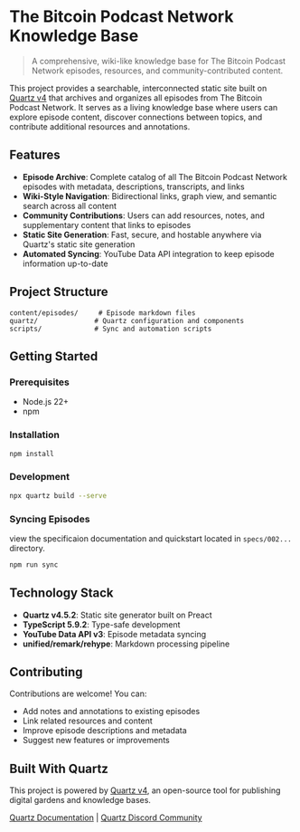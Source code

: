 # The Bitcoin Podcast Network Knowledge Base

> A comprehensive, wiki-like knowledge base for The Bitcoin Podcast Network episodes, resources, and community-contributed content.

This project provides a searchable, interconnected static site built on [Quartz v4](https://quartz.jzhao.xyz/) that archives and organizes all episodes from The Bitcoin Podcast Network. It serves as a living knowledge base where users can explore episode content, discover connections between topics, and contribute additional resources and annotations.

## Features

- **Episode Archive**: Complete catalog of all The Bitcoin Podcast Network episodes with metadata, descriptions, transcripts, and links
- **Wiki-Style Navigation**: Bidirectional links, graph view, and semantic search across all content
- **Community Contributions**: Users can add resources, notes, and supplementary content that links to episodes
- **Static Site Generation**: Fast, secure, and hostable anywhere via Quartz's static site generation
- **Automated Syncing**: YouTube Data API integration to keep episode information up-to-date

## Project Structure

```
content/episodes/     # Episode markdown files
quartz/              # Quartz configuration and components
scripts/             # Sync and automation scripts
```

## Getting Started

### Prerequisites

- Node.js 22+
- npm

### Installation

```bash
npm install
```

### Development

```bash
npx quartz build --serve
```

### Syncing Episodes
view the specificaion documentation and quickstart located in `specs/002...` directory.

```bash
npm run sync
```

## Technology Stack

- **Quartz v4.5.2**: Static site generator built on Preact
- **TypeScript 5.9.2**: Type-safe development
- **YouTube Data API v3**: Episode metadata syncing
- **unified/remark/rehype**: Markdown processing pipeline

## Contributing

Contributions are welcome! You can:
- Add notes and annotations to existing episodes
- Link related resources and content
- Improve episode descriptions and metadata
- Suggest new features or improvements

## Built With Quartz

This project is powered by [Quartz v4](https://quartz.jzhao.xyz/), an open-source tool for publishing digital gardens and knowledge bases.

[Quartz Documentation](https://quartz.jzhao.xyz/) | [Quartz Discord Community](https://discord.gg/cRFFHYye7t)
